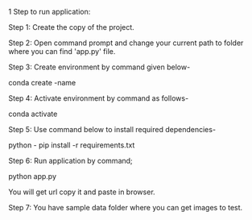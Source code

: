1 Step to run application:

Step 1: Create the copy of the project.

Step 2: Open command prompt and change your current path to folder where you can find 'app.py' file.

Step 3: Create environment by command given below-

conda create -name <environment name>

Step 4: Activate environment by command as follows-

conda activate <environment name>

Step 5: Use command below to install required dependencies-

python - pip install -r requirements.txt

Step 6: Run application by command;

python app.py

You will get url copy it and paste in browser.

Step 7: You have sample data folder where you can get images to test.